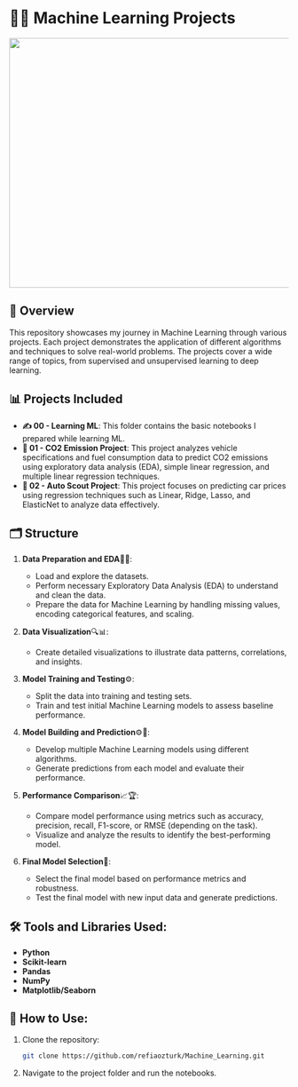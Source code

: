 # 🤖🧠 Machine Learning Projects
<div style="text-align: center;">
    <img src="https://miro.medium.com/v2/resize:fit:1400/1*c_fiB-YgbnMl6nntYGBMHQ.jpeg" width="700" height="450"/>
</div>

## 📘 Overview
This repository showcases my journey in Machine Learning through various projects. Each project demonstrates the application of different algorithms and techniques to solve real-world problems. The projects cover a wide range of topics, from supervised and unsupervised learning to deep learning.

## 📊 Projects Included
- **✍️ 00 - Learning ML**: This folder contains the basic notebooks I prepared while learning ML.
- **🍃 01 - CO2 Emission Project**: This project analyzes vehicle specifications and fuel consumption data to predict CO2 emissions using exploratory data analysis (EDA), simple linear regression, and multiple linear regression techniques.
- **🚗 02 - Auto Scout Project**: This project focuses on predicting car prices using regression techniques such as Linear, Ridge, Lasso, and ElasticNet to analyze data effectively.

## 🗂️ Structure

1. **Data Preparation and EDA**🧹📂:  
   - Load and explore the datasets.  
   - Perform necessary Exploratory Data Analysis (EDA) to understand and clean the data.  
   - Prepare the data for Machine Learning by handling missing values, encoding categorical features, and scaling.  

2. **Data Visualization**🔍📊:  
   - Create detailed visualizations to illustrate data patterns, correlations, and insights.
  
3. **Model Training and Testing**⚙️:  
   - Split the data into training and testing sets.  
   - Train and test initial Machine Learning models to assess baseline performance.  

4. **Model Building and Prediction**⚙🤖:  
   - Develop multiple Machine Learning models using different algorithms.  
   - Generate predictions from each model and evaluate their performance.  

5. **Performance Comparison**📈🏆:  
   - Compare model performance using metrics such as accuracy, precision, recall, F1-score, or RMSE (depending on the task).  
   - Visualize and analyze the results to identify the best-performing model.  

6. **Final Model Selection**🎯:  
   - Select the final model based on performance metrics and robustness.  
   - Test the final model with new input data and generate predictions.  

## 🛠️ Tools and Libraries Used:
- **Python**
- **Scikit-learn**
- **Pandas**
- **NumPy**
- **Matplotlib/Seaborn**

## 🚀 How to Use:
1. Clone the repository:
   ```bash
   git clone https://github.com/refiaozturk/Machine_Learning.git
2. Navigate to the project folder and run the notebooks.
